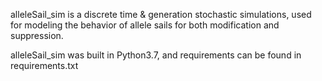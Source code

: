 alleleSail_sim is a discrete time & generation stochastic simulations, used for modeling the behavior of allele sails for both modification and suppression.

alleleSail_sim was built in Python3.7, and requirements can be found in requirements.txt